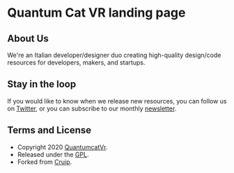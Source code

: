 # Quantum Cat VR landing page


## About Us

We're an Italian developer/designer duo creating high-quality design/code resources for developers, makers, and startups.

## Stay in the loop

If you would like to know when we release new resources, you can follow us on [Twitter](https://twitter.com/Cruip_com), or you can subscribe to our monthly [newsletter](https://cruip.com/#subscribe).

## Terms and License

- Copyright 2020 [QuantumcatVr](https://quantumcatvr.github.io/).
- Released under the [GPL](https://www.gnu.org/licenses/gpl-3.0.html).
- Forked from [Cruip](https://cruip.com/).
